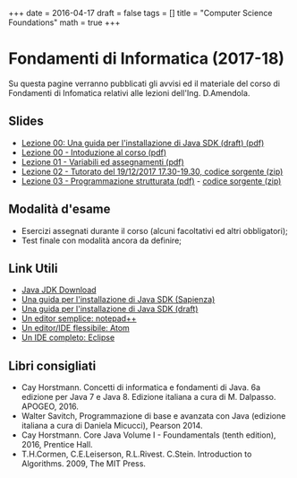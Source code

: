 +++
date = 2016-04-17
draft = false
tags = []
title = "Computer Science Foundations"
math = true
+++

<!-- # Fondamenti di Informatica (2017-18) {{% toc %}} -->

# Fondamenti di Informatica (2017-18)
Su questa pagine verranno pubblicati gli avvisi ed il materiale del corso di Fondamenti di Infomatica relativi alle lezioni dell'Ing. D.Amendola.


## Slides
- [Lezione 00: Una guida per l'installazione di Java SDK (draft) (pdf)](https://daniloamendola.github.io/2017/csfoundation/others/guida_installazione_jdk.pdf)
- [Lezione 00 - Intoduzione al corso (pdf)](/2017/csfoundation/slides/lez_00.pdf)
- [Lezione 01 - Variabili ed assegnamenti (pdf)](/2017/csfoundation/slides/lez_01.pdf)
- [Lezione 02 - Tutorato del 19/12/2017 17.30-19.30, codice sorgente (zip)](/2017/csfoundation/codes/sorgenti-lez02.zip)
- [Lezione 03 - Programmazione strutturata (pdf)](/2017/csfoundation/slides/lez_03.pdf) - [codice sorgente (zip)](/2017/csfoundation/codes/sorgenti-lez03.zip)


## Modalità d'esame
- Esercizi assegnati durante il corso (alcuni facoltativi ed altri obbligatori);
- Test finale con modalità ancora da definire;

## Link Utili
- [Java JDK Download](http://www.oracle.com/technetwork/java/javase/downloads/index.html)
- [Una guida per l'installazione di Java SDK (Sapienza)](http://www.dis.uniroma1.it/%7Efigest/install.html)
- [Una guida per l'installazione di Java SDK (draft)](https://daniloamendola.github.io/2017/csfoundation/others/guida_installazione_jdk.pdf)
- [Un editor semplice: notepad++](https://notepad-plus-plus.org/download)
- [Un editor/IDE flessibile: Atom](https://atom.io)
- [Un IDE completo: Eclipse](https://www.eclipse.org)

## Libri consigliati
- Cay Horstmann. Concetti di informatica e fondamenti di Java. 6a edizione per Java 7 e Java 8. Edizione italiana a cura di M. Dalpasso. APOGEO, 2016.
- Walter Savitch, Programmazione di base e avanzata con Java (edizione italiana a cura di Daniela Micucci), Pearson 2014.
- Cay Horstmann. Core Java Volume I - Foundamentals (tenth edition), 2016, Prentice Hall.
- T.H.Cormen, C.E.Leiserson, R.L.Rivest. C.Stein. Introduction to Algorithms. 2009, The MIT Press.
